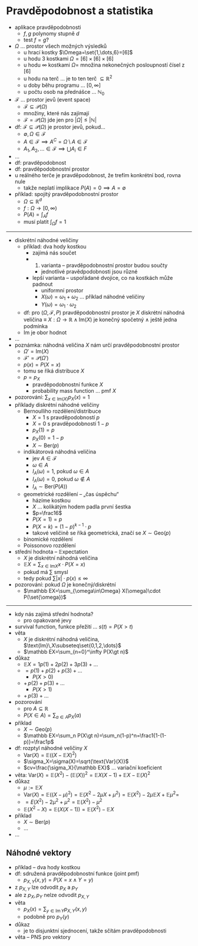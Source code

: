 # Pravděpodobnost a statistika

- aplikace pravděpodobnosti
	- $f,g$ polynomy stupně $d$
	- test $f=g$?
- $\Omega$ … prostor všech možných výsledků
	- u hrací kostky $\Omega=\set{1,\dots,6}=[6]$
	- u hodu 3 kostkami $\Omega=[6]\times[6]\times[6]$
	- u hodu $\infty$ kostkami $\Omega=$ množina nekonečných posloupností čísel z $[6]$
	- u hodu na terč … je to ten terč $\subseteq\mathbb R^2$
	- u doby běhu programu … $[0,\infty]$
	- u počtu osob na přednášce … $\mathbb N_0$
- $\mathcal F$ … prostor jevů (event space)
	- $\mathcal F\subseteq\mathcal P(\Omega)$
	- množiny, které nás zajímají
	- $\mathcal F=\mathcal P(\Omega)$ jde jen pro $|\Omega|\leq |\mathbb N|$
- df: $\mathcal F\subseteq\mathcal P(\Omega)$ je prostor jevů, pokud…
	- $\emptyset,\Omega\in\mathcal F$
	- $A\in\mathcal F\implies A^C=\Omega\setminus A\in\mathcal F$
	- $A_1,A_2,\dots\in\mathcal F\implies\bigcup A_i\in F$
- …
- df: pravděpodobnost
- df: pravděpodobnostní prostor
- u reálného terče je pravděpodobnost, že trefím konkrétní bod, rovna nule
	- takže neplatí implikace $P(A)=0\implies A=\emptyset$
- příklad: spojitý pravděpodobnostní prostor
	- $\Omega\subseteq\mathbb R^d$
	- $f:\Omega\to[0,\infty)$
	- $P(A)=\int_A f$
	- musí platit $\int_\Omega f=1$

---

- diskrétní náhodné veličiny
	- příklad: dva hody kostkou
		- zajímá nás součet
		- 1. varianta – pravděpodobnostní prostor budou součty
			- jednotlivé pravědpodobnosti jsou různé
		- lepší varianta – uspořádané dvojice, co na kostkách může padnout
			- uniformní prostor
			- $X(\omega)=\omega_1+\omega_2$ … příklad náhodné veličiny
			- $Y(\omega)=\omega_1\cdot\omega_2$
	- df: pro $(\Omega,\mathcal F,P)$ pravděpodobnostní prostor je $X$ diskrétní náhodná veličina $\equiv$ $X:\Omega\to\mathbb R\land \text{Im}(X)$ je konečný spočetný $\land$ ještě jedna podmínka
	- Im je obor hodnot
- …
- poznámka: náhodná veličina $X$ nám určí pravděpodobnostní prostor
	- $\Omega'=\text{Im}(X)$
	- $\mathcal F'=\mathcal P(\Omega')$
	- $p(x)=P(X=x)$
	- tomu se říká distribuce $X$
	- $p=p_X$
		- pravděpodobnostní funkce $X$
		- probability mass function … pmf $X$
- pozorování: $\sum_{x\in\text{Im}(X)}p_X(x)=1$
- příklady diskrétní náhodné veličiny
	- Bernoulliho rozdělení/distribuce
		- $X=1$ s pravděpodobností $p$
		- $X=0$ s pravděpodobností $1-p$
		- $p_X(1)=p$
		- $p_X(0)=1-p$
		- $X\sim\text{Ber}(p)$
	- indikátorová náhodná veličina
		- jev $A\in\mathcal F$
		- $\omega\in A$
		- $I_A(\omega)=1$, pokud $\omega\in A$
		- $I_A(\omega)=0$, pokud $\omega\notin A$
		- $I_A\sim\text{Ber}(P(A))$
	- geometrické rozdělení – „čas úspěchu“
		- házíme kostkou
		- $X$ … kolikátým hodem padla první šestka
		- $p=\frac16$
		- $P(X=1)=p$
		- $P(X=k)=(1-p)^{k-1}\cdot p$
		- takové veličině se říká geometrická, značí se $X\sim\text{Geo}(p)$
	- binomické rozdělení
	- Poissonovo rozdělení
- střední hodnota – $\mathbb E$xpectation
	- $X$ je diskrétní náhodná veličina
	- $\mathbb EX=\sum_{x\in\text{Im}X} x\cdot P(X=x)$
	- pokud má $\sum$ smysl
	- tedy pokud $\sum |x|\cdot p(x)\leq\infty$
- pozorování: pokud $\Omega$ je konečný/diskrétní
	- $\mathbb EX=\sum_{\omega\in\Omega} X(\omega)\cdot P(\set{\omega})$

---

- kdy nás zajímá střední hodnota?
	- pro opakované jevy
- survival function, funkce přežití … $s(t)=P(X\gt t)$
- věta
	- $X$ je diskrétní náhodná veličina, $\text{Im}\,X\subseteq\set{0,1,2,\dots}$
	- $\mathbb EX=\sum_{n=0}^\infty P(X\gt n)$
- důkaz
	- $\mathbb EX=1p(1)+2p(2)+3p(3)+\dots$
	- $=p(1)+p(2)+p(3)+\dots$
		- $P(X\gt 0)$
	- $+\,p(2)+p(3)+\dots$
		- $P(X\gt 1)$
	- $+\,p(3)+\dots$
- pozorování
	- pro $A\subseteq\mathbb R$
	- $P(X\in A)=\sum_{a\in A} p_X(a)$
- příklad
	- $X\sim\text{Geo}(p)$
	- $\mathbb EX=\sum_n P(X\gt n)=\sum_n(1-p)^n=\frac1{1-(1-p)}=\frac1p$
- df: rozptyl náhodné veličiny $X$
	- $\text{Var}(X)=\mathbb E((X-\mathbb EX)^2)$
	- $\sigma_X=\sigma(X)=\sqrt{\text{Var}(X)}$
	- $cv=\frac{\sigma_X}{\mathbb EX}$ … variační koeficient
- věta: $\text{Var}(X)=\mathbb E(X^2)-(\mathbb E(X))^2=\mathbb EX(X-1)+\mathbb EX-\mathbb E(X)^2$
- důkaz
	- $\mu:=\mathbb EX$
	- $\text{Var}(X)=\mathbb E((X-\mu)^2)=\mathbb E(X^2-2\mu X+\mu^2)=\mathbb E(X^2)-2\mu\mathbb EX+\mathbb E\mu^2=$
	- $=E(X^2)-2\mathbb\mu^2+\mu^2=\mathbb E(X^2)-\mu^2$
	- $\mathbb E(X^2-X)=\mathbb E(X(X-1))=\mathbb E(X^2)-\mathbb EX$
- příklad
	- $X\sim\text{Ber}(p)$
	- …
- …

## Náhodné vektory

- příklad – dva hody kostkou
- df: sdružená pravděpodobnostní funkce (joint pmf)
	- $p_{X,Y}(x,y)=P(X=x\land Y=y)$
- z $p_{X,Y}$ lze odvodit $p_X$ a $p_Y$
- ale z $p_X,p_Y$ nelze odvodit $p_{X,Y}$
- věta
	- $p_X(x)=\sum_{y\in\text{Im}\, Y}p_{X,Y}(x,y)$
	- podobně pro $p_Y(y)$
- důkaz
	- je to disjunktní sjednocení, takže sčítám pravděpodobnosti
- věta – PNS pro vektory
